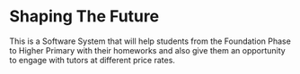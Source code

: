 # Shaping The Future
This is a Software System that will help students from the Foundation Phase to Higher Primary  with their homeworks and also give them an opportunity to engage with tutors at different price rates. 
 
